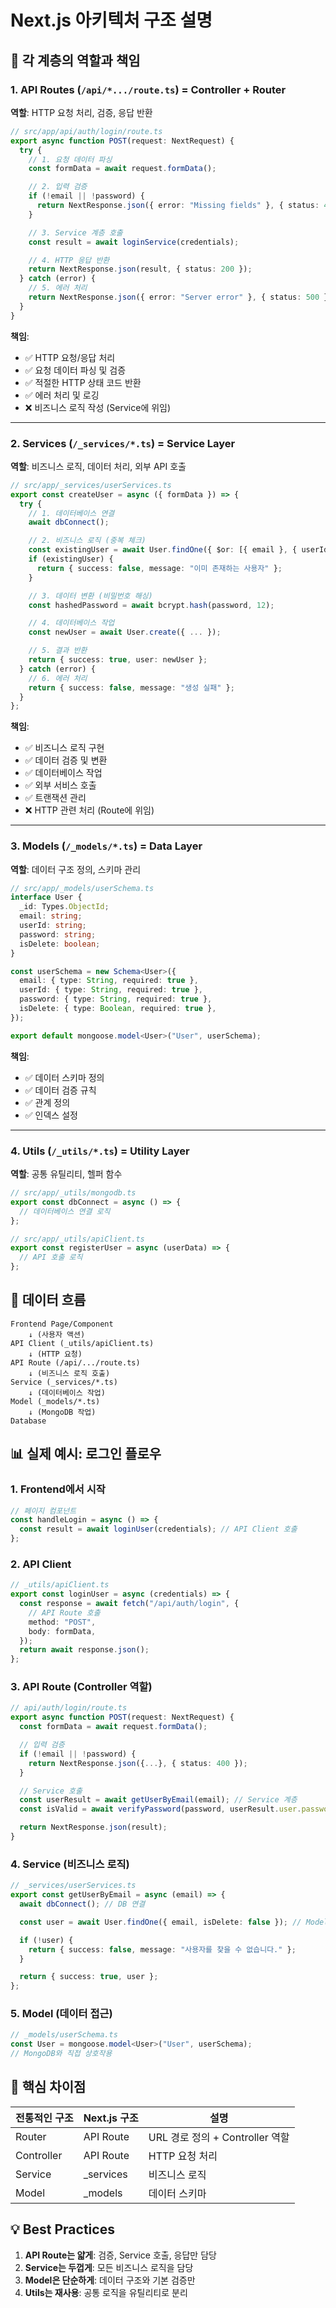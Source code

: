 # Next.js 아키텍처 구조 설명

## 🎯 각 계층의 역할과 책임

### 1. API Routes (`/api/*.../route.ts`) = Controller + Router

**역할**: HTTP 요청 처리, 검증, 응답 반환

```typescript
// src/app/api/auth/login/route.ts
export async function POST(request: NextRequest) {
  try {
    // 1. 요청 데이터 파싱
    const formData = await request.formData();

    // 2. 입력 검증
    if (!email || !password) {
      return NextResponse.json({ error: "Missing fields" }, { status: 400 });
    }

    // 3. Service 계층 호출
    const result = await loginService(credentials);

    // 4. HTTP 응답 반환
    return NextResponse.json(result, { status: 200 });
  } catch (error) {
    // 5. 에러 처리
    return NextResponse.json({ error: "Server error" }, { status: 500 });
  }
}
```

**책임**:

- ✅ HTTP 요청/응답 처리
- ✅ 요청 데이터 파싱 및 검증
- ✅ 적절한 HTTP 상태 코드 반환
- ✅ 에러 처리 및 로깅
- ❌ 비즈니스 로직 작성 (Service에 위임)

---

### 2. Services (`/_services/*.ts`) = Service Layer

**역할**: 비즈니스 로직, 데이터 처리, 외부 API 호출

```typescript
// src/app/_services/userServices.ts
export const createUser = async ({ formData }) => {
  try {
    // 1. 데이터베이스 연결
    await dbConnect();

    // 2. 비즈니스 로직 (중복 체크)
    const existingUser = await User.findOne({ $or: [{ email }, { userId }] });
    if (existingUser) {
      return { success: false, message: "이미 존재하는 사용자" };
    }

    // 3. 데이터 변환 (비밀번호 해싱)
    const hashedPassword = await bcrypt.hash(password, 12);

    // 4. 데이터베이스 작업
    const newUser = await User.create({ ... });

    // 5. 결과 반환
    return { success: true, user: newUser };
  } catch (error) {
    // 6. 에러 처리
    return { success: false, message: "생성 실패" };
  }
};
```

**책임**:

- ✅ 비즈니스 로직 구현
- ✅ 데이터 검증 및 변환
- ✅ 데이터베이스 작업
- ✅ 외부 서비스 호출
- ✅ 트랜잭션 관리
- ❌ HTTP 관련 처리 (Route에 위임)

---

### 3. Models (`/_models/*.ts`) = Data Layer

**역할**: 데이터 구조 정의, 스키마 관리

```typescript
// src/app/_models/userSchema.ts
interface User {
  _id: Types.ObjectId;
  email: string;
  userId: string;
  password: string;
  isDelete: boolean;
}

const userSchema = new Schema<User>({
  email: { type: String, required: true },
  userId: { type: String, required: true },
  password: { type: String, required: true },
  isDelete: { type: Boolean, required: true },
});

export default mongoose.model<User>("User", userSchema);
```

**책임**:

- ✅ 데이터 스키마 정의
- ✅ 데이터 검증 규칙
- ✅ 관계 정의
- ✅ 인덱스 설정

---

### 4. Utils (`/_utils/*.ts`) = Utility Layer

**역할**: 공통 유틸리티, 헬퍼 함수

```typescript
// src/app/_utils/mongodb.ts
export const dbConnect = async () => {
  // 데이터베이스 연결 로직
};

// src/app/_utils/apiClient.ts
export const registerUser = async (userData) => {
  // API 호출 로직
};
```

## 🔄 데이터 흐름

```
Frontend Page/Component
    ↓ (사용자 액션)
API Client (_utils/apiClient.ts)
    ↓ (HTTP 요청)
API Route (/api/.../route.ts)
    ↓ (비즈니스 로직 호출)
Service (_services/*.ts)
    ↓ (데이터베이스 작업)
Model (_models/*.ts)
    ↓ (MongoDB 작업)
Database
```

## 📊 실제 예시: 로그인 플로우

### 1. Frontend에서 시작

```typescript
// 페이지 컴포넌트
const handleLogin = async () => {
  const result = await loginUser(credentials); // API Client 호출
};
```

### 2. API Client

```typescript
// _utils/apiClient.ts
export const loginUser = async (credentials) => {
  const response = await fetch("/api/auth/login", {
    // API Route 호출
    method: "POST",
    body: formData,
  });
  return await response.json();
};
```

### 3. API Route (Controller 역할)

```typescript
// api/auth/login/route.ts
export async function POST(request: NextRequest) {
  const formData = await request.formData();

  // 입력 검증
  if (!email || !password) {
    return NextResponse.json({...}, { status: 400 });
  }

  // Service 호출
  const userResult = await getUserByEmail(email); // Service 계층
  const isValid = await verifyPassword(password, userResult.user.password);

  return NextResponse.json(result);
}
```

### 4. Service (비즈니스 로직)

```typescript
// _services/userServices.ts
export const getUserByEmail = async (email) => {
  await dbConnect(); // DB 연결

  const user = await User.findOne({ email, isDelete: false }); // Model 사용

  if (!user) {
    return { success: false, message: "사용자를 찾을 수 없습니다." };
  }

  return { success: true, user };
};
```

### 5. Model (데이터 접근)

```typescript
// _models/userSchema.ts
const User = mongoose.model<User>("User", userSchema);
// MongoDB와 직접 상호작용
```

## 🎯 핵심 차이점

| 전통적인 구조 | Next.js 구조 | 설명                            |
| ------------- | ------------ | ------------------------------- |
| Router        | API Route    | URL 경로 정의 + Controller 역할 |
| Controller    | API Route    | HTTP 요청 처리                  |
| Service       | \_services   | 비즈니스 로직                   |
| Model         | \_models     | 데이터 스키마                   |

## 💡 Best Practices

1. **API Route는 얇게**: 검증, Service 호출, 응답만 담당
2. **Service는 두껍게**: 모든 비즈니스 로직을 담당
3. **Model은 단순하게**: 데이터 구조와 기본 검증만
4. **Utils는 재사용**: 공통 로직을 유틸리티로 분리
